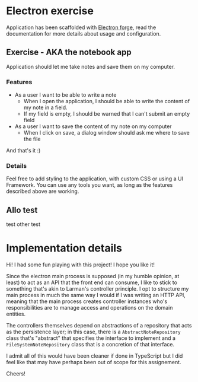 # Electron exercise

Application has been scaffolded with [Electron forge](https://www.electronforge.io/), read the documentation for more details about usage and configuration.

## Exercise - AKA the notebook app

Application should let me take notes and save them on my computer.

### Features

- As a user I want to be able to write a note
  - When I open the application, I should be able to write the content of my note in a field.
  - If my field is empty, I should be warned that I can't submit an empty field
- As a user I want to save the content of my note on my computer
  - When I click on save, a dialog window should ask me where to save the file
  
And that's it :)

### Details

Feel free to add styling to the application, with custom CSS or using a UI Framework.
You can use any tools you want, as long as the features described above are working.

## Allo test
test
other test


# Implementation details

Hi! I had some fun playing with this project!
I hope you like it!

Since the electron main process is supposed (in my humble opinion, at least) to act as an API that the front end can consume, I like to stick to something that's akin to Larman's controller principle. I opt to structure my main process in much the same way I would if I was writing an HTTP API, meaning that the main process creates controller instances who's responsibilities are to manage access and operations on the domain entities.

The controllers themselves depend on abstractions of a repository that acts as the persistence layer; in this case, there is a `AbstractNoteRepository` class that's "abstract" that specifies the interface to implement and a `FileSystemNoteRepository` class that is a concretion of that interface.

I admit all of this would have been cleaner if done in TypeScript but I did feel like that may have perhaps been out of scope for this assignement.

Cheers!
